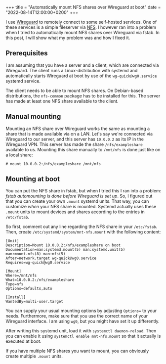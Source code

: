 +++
title = "Automatically mount NFS shares over Wireguard at boot"
date = "2022-08-14T12:00:00+0200"
+++

I use [Wireguard](https://www.wireguard.com/) to remotely connect to some self-hosted services.
One of these services is a simple fileserver via [NFS](https://en.wikipedia.org/wiki/Network_File_System).
I however ran into a problem when I tried to automatically mount NFS shares over Wireguard via fstab.
In this post, I will show what my problem was and how I fixed it.

## Prerequisites

I am assuming that you have a server and a client, which are connected via
Wireguard. The client runs a Linux-distribution with systemd and automatically
starts Wireguard at boot by use of the `wg-quick@wg0.service` systemd service.

The client needs to be able to mount NFS shares. On Debian-based distributions,
the `nfs-common` package has to be installed for this.
The server has made at least one NFS share available to the client.

## Manual mounting

Mounting an NFS share over Wireguard works the same as mounting a share that
is made available via on a LAN. Let's say we're connected via Wireguard to
our server, and this server has `10.0.0.2` as its IP in the Wireguard VPN. This
server has made the share `/nfs/exampleshare` available to us. Mounting this share
manually to `/mnt/nfs` is done just like on a local share:

```
# mount 10.0.0.2:/nfs/exampleshare /mnt/nfs
```

## Mounting at boot

You can put the NFS share in fstab, but when I tried this I ran into a problem:
*fstab automounting is done before Wireguard is set up*.
So, I figured out that you can create your own `.mount` systemd units.
That way, you can customize *when* your NFS share is mounted. Systemd actually
uses these `.mount` units to mount devices and shares according to the entries
in `/etc/fstab`.

So first, comment out any line regarding the NFS share in your `/etc/fstab`.
Then, create `/etc/systemd/system/mnt-nfs.mount` with the following content:

```
[Unit]
Description=Mount 10.0.0.2:/nfs/exampleshare on boot
Documentation=man:systemd.mount(5) man:systemd.unit(5) man:mount.nfs(8) man:nfs(5)
After=network.target wg-quick@wg0.service
Requires=wg-quick@wg0.service

[Mount]
Where=/mnt/nfs
What=10.0.0.2:/nfs/exampleshare
Type=nfs
Options=defaults,auto

[Install]
WantedBy=multi-user.target
```

You can supply your usual mounting options by adjusting `Options=` to your needs.
Furthermore, make sure that you use the correct name of your Wireguard interface.
I am using `wg0`, but you might have set it up differently.

After writing this systemd unit, load it with `systemctl daemon-reload`. Then you
can enable it using `systemctl enable mnt-nfs.mount` so that it actually is executed at boot.

If you have multiple NFS shares you want to mount, you can obviously create multiple
`.mount` units.